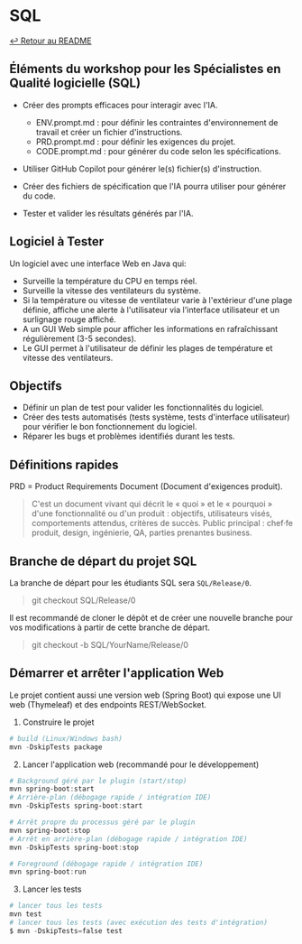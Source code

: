 # SQL

[↩️ Retour au README](README.md)

## Éléments du workshop pour les Spécialistes en Qualité logicielle (SQL)

- Créer des prompts efficaces pour interagir avec l'IA.
  - ENV.prompt.md : pour définir les contraintes d'environnement de travail et créer un fichier d'instructions.
  - PRD.prompt.md : pour définir les exigences du projet.
  - CODE.prompt.md : pour générer du code selon les spécifications.

- Utiliser GitHub Copilot pour générer le(s) fichier(s) d'instruction.
- Créer des fichiers de spécification que l'IA pourra utiliser pour générer du code.
- Tester et valider les résultats générés par l'IA.

## Logiciel à Tester

Un logiciel avec une interface Web en Java qui:

- Surveille la température du CPU en temps réel.
- Surveille la vitesse des ventilateurs du système.
- Si la température ou vitesse de ventilateur varie à l'extérieur d'une plage définie, affiche une alerte à l'utilisateur via l'interface utilisateur et un surlignage rouge affiché.
- A un GUI Web simple pour afficher les informations en rafraîchissant régulièrement (3-5 secondes).
- Le GUI permet à l'utilisateur de définir les plages de température et vitesse des ventilateurs.

## Objectifs

- Définir un plan de test pour valider les fonctionnalités du logiciel.
- Créer des tests automatisés (tests système, tests d'interface utilisateur) pour vérifier le bon fonctionnement du logiciel.
- Réparer les bugs et problèmes identifiés durant les tests.

## Définitions rapides

PRD = Product Requirements Document (Document d'exigences produit).
>C'est un document vivant qui décrit le « quoi » et le « pourquoi » d'une fonctionnalité ou d'un produit : objectifs, utilisateurs visés, comportements attendus, critères de succès. Public principal : chef·fe produit, design, ingénierie, QA, parties prenantes business.

## Branche de départ du projet SQL

La branche de départ pour les étudiants SQL sera `SQL/Release/0`.
> git checkout SQL/Release/0

Il est recommandé de cloner le dépôt et de créer une nouvelle branche pour vos modifications à partir de cette branche de départ.
> git checkout -b SQL/YourName/Release/0

## Démarrer et arrêter l'application Web

Le projet contient aussi une version web (Spring Boot) qui expose une UI web (Thymeleaf) et des endpoints REST/WebSocket.

1. Construire le projet

```powershell
# build (Linux/Windows bash)
mvn -DskipTests package
```

2. Lancer l'application web (recommandé pour le développement)

```powershell
# Background géré par le plugin (start/stop)
mvn spring-boot:start
# Arrière-plan (débogage rapide / intégration IDE)
mvn -DskipTests spring-boot:start

# Arrêt propre du processus géré par le plugin
mvn spring-boot:stop
# Arrêt en arrière-plan (débogage rapide / intégration IDE)
mvn -DskipTests spring-boot:stop
```

```powershell
# Foreground (débogage rapide / intégration IDE)
mvn spring-boot:run
```

3. Lancer les tests

```powershell
# lancer tous les tests
mvn test
# lancer tous les tests (avec exécution des tests d'intégration)
$ mvn -DskipTests=false test
```
